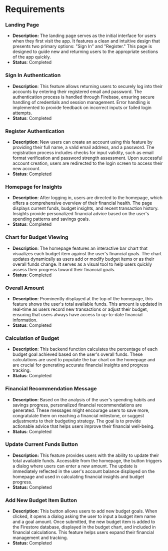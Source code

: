 
# Requirements

### Landing Page
- **Description:** The landing page serves as the initial interface for users when they first visit the app. It features a clean and intuitive design that presents two primary options: "Sign In" and "Register." This page is designed to guide new and returning users to the appropriate sections of the app quickly.
- **Status**: Completed

### Sign In Authentication
- **Description**: This feature allows returning users to securely log into their accounts by entering their registered email and password. The authentication process is handled through Firebase, ensuring secure handling of credentials and session management. Error handling is implemented to provide feedback on incorrect inputs or failed login attempts.
- **Status**: Completed

### Register Authentication
- **Description**: New users can create an account using this feature by providing their full name, a valid email address, and a password. The registration process includes checks for input validity, such as email format verification and password strength assessment. Upon successful account creation, users are redirected to the login screen to access their new account.
- **Status**: Completed

### Homepage for Insights
- **Description**: After logging in, users are directed to the homepage, which offers a comprehensive overview of their financial health. The page displays current funds, budget insights, and recent transaction history. Insights provide personalized financial advice based on the user's spending patterns and savings goals.
- **Status**: Completed

### Chart for Budget Viewing
- **Description**: The homepage features an interactive bar chart that visualizes each budget item against the user's financial goals. The chart updates dynamically as users add or modify budget items or as their overall funds change. It serves as a visual tool to help users quickly assess their progress toward their financial goals.
- **Status**: Completed

### Overall Amount
- **Description**: Prominently displayed at the top of the homepage, this feature shows the user's total available funds. This amount is updated in real-time as users record new transactions or adjust their budget, ensuring that users always have access to up-to-date financial information.
- **Status**: Completed

### Calculation of Budget
- **Description**: This backend function calculates the percentage of each budget goal achieved based on the user's overall funds. These calculations are used to populate the bar chart on the homepage and are crucial for generating accurate financial insights and progress tracking.
- **Status**: Completed

### Financial Recommendation Message
- **Description**: Based on the analysis of the user's spending habits and savings progress, personalized financial recommendations are generated. These messages might encourage users to save more, congratulate them on reaching a financial milestone, or suggest adjustments to their budgeting strategy. The goal is to provide actionable advice that helps users improve their financial well-being.
- **Status**: Completed

### Update Current Funds Button
- **Description:** This feature provides users with the ability to update their total available funds. Accessible from the homepage, the button triggers a dialog where users can enter a new amount. The update is immediately reflected in the user's account balance displayed on the homepage and used in calculating financial insights and budget progress.
- **Status:** Completed

### Add New Budget Item Button
- **Description:** This button allows users to add new budget goals. When clicked, it opens a dialog asking the user to input a budget item name and a goal amount. Once submitted, the new budget item is added to the Firestore database, displayed in the budget chart, and included in financial calculations. This feature helps users expand their financial management and tracking.
- **Status:** Completed
